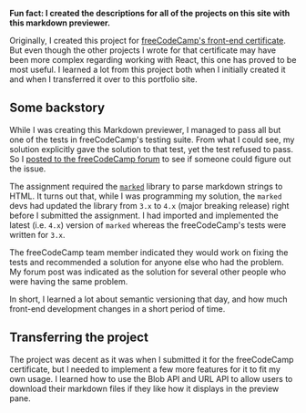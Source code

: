 **Fun fact: I created the descriptions for all of the projects on this site with this markdown previewer.**

Originally, I created this project for [freeCodeCamp's front-end certificate]. But even though the other projects I wrote for that certificate may have been more complex regarding working with React, this one has proved to be most useful. I learned a lot from this project both when I initially created it and when I transferred it over to this portfolio site.

## Some backstory

While I was creating this Markdown previewer, I managed to pass all but one of the tests in freeCodeCamp's testing suite. From what I could see, my solution explicitly gave the solution to that test, yet the test refused to pass. So I [posted to the freeCodeCamp forum] to see if someone could figure out the issue.

The assignment required the [`marked`] library to parse markdown strings to HTML. It turns out that, while I was programming my solution, the `marked` devs had updated the library from `3.x` to `4.x` (major breaking release) right before I submitted the assignment. I had imported and implemented the latest (i.e. `4.x`) version of `marked` whereas the freeCodeCamp's tests were written for `3.x`.

The freeCodeCamp team member indicated they would work on fixing the tests and recommended a solution for anyone else who had the problem. My forum post was indicated as the solution for several other people who were having the same problem.

In short, I learned a lot about semantic versioning that day, and how much front-end development changes in a short period of time.

## Transferring the project

The project was decent as it was when I submitted it for the freeCodeCamp certificate, but I needed to implement a few more features for it to fit my own usage. I learned how to use the Blob API and URL API to allow users to download their markdown files if they like how it displays in the preview pane.



[freeCodeCamp's front-end certificate]: https://www.freecodecamp.org/learn/front-end-development-libraries/front-end-development-libraries-projects/build-a-markdown-previewer
[posted to the freeCodeCamp forum]: https://forum.freecodecamp.org/t/markdown-previewer-solution-fails-tests-5-and-6-despite-functioning-as-intended/
[`marked`]: https://marked.js.org/
